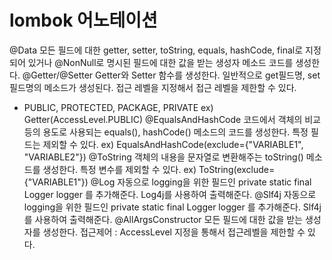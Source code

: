 # lombok 어노테이션

@Data
모든 필드에 대한 getter, setter, toString,  equals, hashCode, final로 지정되어 있거나 @NonNull로 명시된 필드에 대한 값을 받는 생성자 메소드 코드를 생성한다.
@Getter/@Setter
Getter와 Setter 함수를 생성한다. 일반적으로 get필드명, set필드명의 메소드가 생성된다.
접근 레벨을 지정해서 접근 레벨을 제한할 수 있다.
- PUBLIC, PROTECTED, PACKAGE, PRIVATE
  ex) Getter(AccessLevel.PUBLIC)
@EqualsAndHashCode
코드에서 객체의 비교 등의 용도로 사용되는 equals(), hashCode() 메소드의 코드를 생성한다.
특정 필드는 제외할 수 있다.
 ex) EqualsAndHashCode(exclude={"VARIABLE1", "VARIABLE2"}) 
@ToString
객체의 내용을 문자열로 변환해주는 toString() 메소드를 생성한다. 특정 변수를 제외할 수 있다.
 ex) ToString(exclude={"VARIABLE1"})
@Log
자동으로 logging을 위한 필드인 private static final Logger logger 를 추가해준다.
Log4j를 사용하여 출력해준다.
@Slf4j
자동으로 logging을 위한 필드인 private static final Logger logger 를 추가해준다.
Slf4j를 사용하여 출력해준다.
@AllArgsConstructor
모든 필드에 대한 값을 받는 생성자를 생성한다.
접근제어 : AccessLevel 지정을 통해서 접근레벨을 제한할 수 있다.
